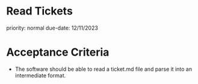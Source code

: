 # Read Tickets

priority: normal
due-date: 12/11/2023

# Acceptance Criteria

* The software should be able to read a ticket.md file and parse it into an intermediate format.
